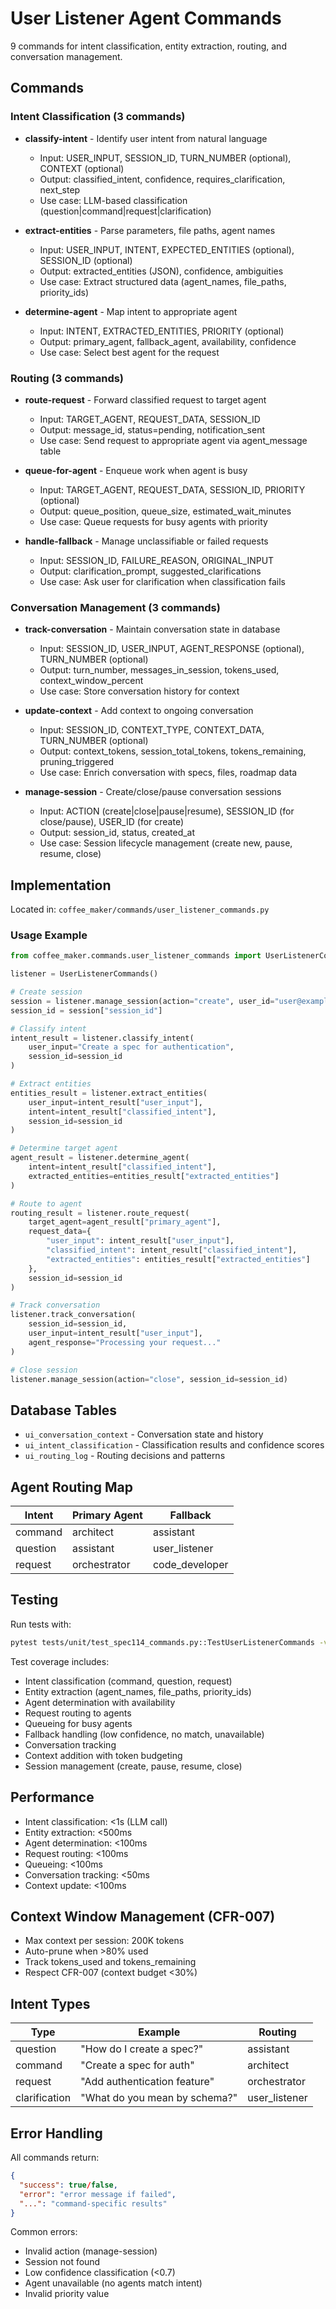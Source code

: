 # User Listener Agent Commands

9 commands for intent classification, entity extraction, routing, and conversation management.

## Commands

### Intent Classification (3 commands)

- **classify-intent** - Identify user intent from natural language
  - Input: USER_INPUT, SESSION_ID, TURN_NUMBER (optional), CONTEXT (optional)
  - Output: classified_intent, confidence, requires_clarification, next_step
  - Use case: LLM-based classification (question|command|request|clarification)

- **extract-entities** - Parse parameters, file paths, agent names
  - Input: USER_INPUT, INTENT, EXPECTED_ENTITIES (optional), SESSION_ID (optional)
  - Output: extracted_entities (JSON), confidence, ambiguities
  - Use case: Extract structured data (agent_names, file_paths, priority_ids)

- **determine-agent** - Map intent to appropriate agent
  - Input: INTENT, EXTRACTED_ENTITIES, PRIORITY (optional)
  - Output: primary_agent, fallback_agent, availability, confidence
  - Use case: Select best agent for the request

### Routing (3 commands)

- **route-request** - Forward classified request to target agent
  - Input: TARGET_AGENT, REQUEST_DATA, SESSION_ID
  - Output: message_id, status=pending, notification_sent
  - Use case: Send request to appropriate agent via agent_message table

- **queue-for-agent** - Enqueue work when agent is busy
  - Input: TARGET_AGENT, REQUEST_DATA, SESSION_ID, PRIORITY (optional)
  - Output: queue_position, queue_size, estimated_wait_minutes
  - Use case: Queue requests for busy agents with priority

- **handle-fallback** - Manage unclassifiable or failed requests
  - Input: SESSION_ID, FAILURE_REASON, ORIGINAL_INPUT
  - Output: clarification_prompt, suggested_clarifications
  - Use case: Ask user for clarification when classification fails

### Conversation Management (3 commands)

- **track-conversation** - Maintain conversation state in database
  - Input: SESSION_ID, USER_INPUT, AGENT_RESPONSE (optional), TURN_NUMBER (optional)
  - Output: turn_number, messages_in_session, tokens_used, context_window_percent
  - Use case: Store conversation history for context

- **update-context** - Add context to ongoing conversation
  - Input: SESSION_ID, CONTEXT_TYPE, CONTEXT_DATA, TURN_NUMBER (optional)
  - Output: context_tokens, session_total_tokens, tokens_remaining, pruning_triggered
  - Use case: Enrich conversation with specs, files, roadmap data

- **manage-session** - Create/close/pause conversation sessions
  - Input: ACTION (create|close|pause|resume), SESSION_ID (for close/pause), USER_ID (for create)
  - Output: session_id, status, created_at
  - Use case: Session lifecycle management (create new, pause, resume, close)

## Implementation

Located in: `coffee_maker/commands/user_listener_commands.py`

### Usage Example

```python
from coffee_maker.commands.user_listener_commands import UserListenerCommands

listener = UserListenerCommands()

# Create session
session = listener.manage_session(action="create", user_id="user@example.com")
session_id = session["session_id"]

# Classify intent
intent_result = listener.classify_intent(
    user_input="Create a spec for authentication",
    session_id=session_id
)

# Extract entities
entities_result = listener.extract_entities(
    user_input=intent_result["user_input"],
    intent=intent_result["classified_intent"],
    session_id=session_id
)

# Determine target agent
agent_result = listener.determine_agent(
    intent=intent_result["classified_intent"],
    extracted_entities=entities_result["extracted_entities"]
)

# Route to agent
routing_result = listener.route_request(
    target_agent=agent_result["primary_agent"],
    request_data={
        "user_input": intent_result["user_input"],
        "classified_intent": intent_result["classified_intent"],
        "extracted_entities": entities_result["extracted_entities"]
    },
    session_id=session_id
)

# Track conversation
listener.track_conversation(
    session_id=session_id,
    user_input=intent_result["user_input"],
    agent_response="Processing your request..."
)

# Close session
listener.manage_session(action="close", session_id=session_id)
```

## Database Tables

- `ui_conversation_context` - Conversation state and history
- `ui_intent_classification` - Classification results and confidence scores
- `ui_routing_log` - Routing decisions and patterns

## Agent Routing Map

| Intent | Primary Agent | Fallback |
|--------|---------------|----------|
| command | architect | assistant |
| question | assistant | user_listener |
| request | orchestrator | code_developer |

## Testing

Run tests with:
```bash
pytest tests/unit/test_spec114_commands.py::TestUserListenerCommands -v
```

Test coverage includes:
- Intent classification (command, question, request)
- Entity extraction (agent_names, file_paths, priority_ids)
- Agent determination with availability
- Request routing to agents
- Queueing for busy agents
- Fallback handling (low confidence, no match, unavailable)
- Conversation tracking
- Context addition with token budgeting
- Session management (create, pause, resume, close)

## Performance

- Intent classification: <1s (LLM call)
- Entity extraction: <500ms
- Agent determination: <100ms
- Request routing: <100ms
- Queueing: <100ms
- Conversation tracking: <50ms
- Context update: <100ms

## Context Window Management (CFR-007)

- Max context per session: 200K tokens
- Auto-prune when >80% used
- Track tokens_used and tokens_remaining
- Respect CFR-007 (context budget <30%)

## Intent Types

| Type | Example | Routing |
|------|---------|---------|
| question | "How do I create a spec?" | assistant |
| command | "Create a spec for auth" | architect |
| request | "Add authentication feature" | orchestrator |
| clarification | "What do you mean by schema?" | user_listener |

## Error Handling

All commands return:
```json
{
  "success": true/false,
  "error": "error message if failed",
  "...": "command-specific results"
}
```

Common errors:
- Invalid action (manage-session)
- Session not found
- Low confidence classification (<0.7)
- Agent unavailable (no agents match intent)
- Invalid priority value
